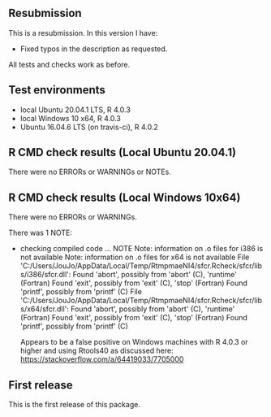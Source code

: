 ## Resubmission
This is a resubmission. In this version I have:

* Fixed typos in the description as requested.

All tests and checks work as before.


## Test environments
* local Ubuntu 20.04.1 LTS, R 4.0.3
* local Windows 10 x64, R 4.0.3
* Ubuntu 16.04.6 LTS (on travis-ci), R 4.0.2

## R CMD check results (Local Ubuntu 20.04.1)
There were no ERRORs or WARNINGs or NOTEs.

## R CMD check results (Local Windows 10x64)
There were no ERRORs or WARNINGs. 

There was 1 NOTE:

* checking compiled code ... NOTE
  Note: information on .o files for i386 is not available
  Note: information on .o files for x64 is not available
  File 'C:/Users/JouJo/AppData/Local/Temp/RtmpmaeNI4/sfcr.Rcheck/sfcr/libs/i386/sfcr.dll':
    Found 'abort', possibly from 'abort' (C), 'runtime' (Fortran)
    Found 'exit', possibly from 'exit' (C), 'stop' (Fortran)
    Found 'printf', possibly from 'printf' (C)
  File 'C:/Users/JouJo/AppData/Local/Temp/RtmpmaeNI4/sfcr.Rcheck/sfcr/libs/x64/sfcr.dll':
    Found 'abort', possibly from 'abort' (C), 'runtime' (Fortran)
    Found 'exit', possibly from 'exit' (C), 'stop' (Fortran)
    Found 'printf', possibly from 'printf' (C)
    
  Appears to be a false positive on Windows machines with R 4.0.3 or higher
  and using Rtools40 as discussed here: https://stackoverflow.com/a/64419033/7705000
  
## First release
This is the first release of this package.
  
